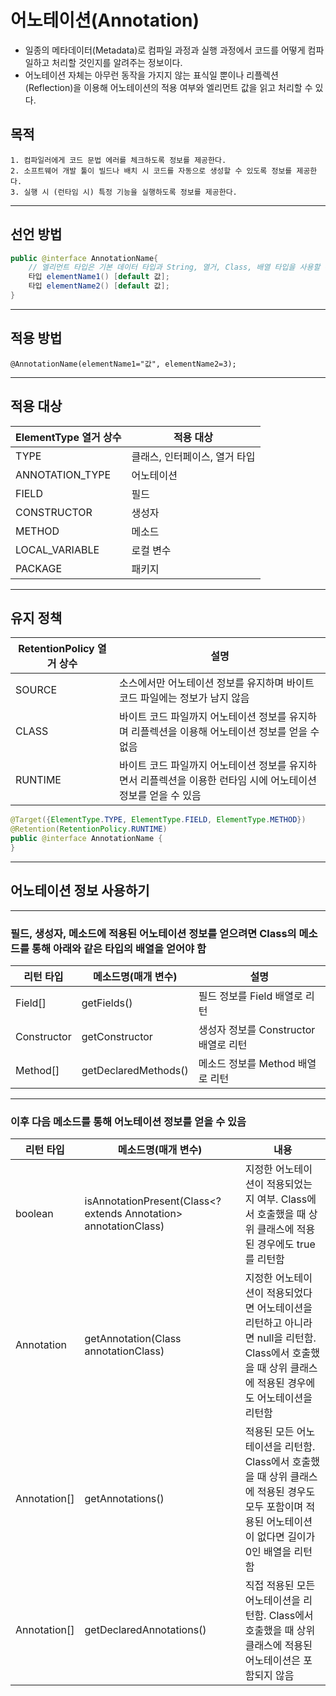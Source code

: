 # 어노테이션(Annotation)	
- 일종의 메타데이터(Metadata)로 컴파일 과정과 실행 과정에서 코드를 어떻게 컴파일하고 처리할 것인지를 알려주는 정보이다.
- 어노테이션 자체는 아무런 동작을 가지지 않는 표식일 뿐이나 리플렉션(Reflection)을 이용해 어노테이션의 적용 여부와 엘리먼트 값을 읽고 처리할 수 있다.

## 목적	
```
1. 컴파일러에게 코드 문법 에러를 체크하도록 정보를 제공한다.
2. 소프트웨어 개발 툴이 빌드나 배치 시 코드를 자동으로 생성할 수 있도록 정보를 제공한다.
3. 실행 시 (런타임 시) 특정 기능을 실행하도록 정보를 제공한다.
```

---
## 선언 방법
```java
public @interface AnnotationName{
	// 엘리먼트 타입은 기본 데이터 타입과 String, 열거, Class, 배열 타입을 사용할 수 있음
	타입 elementName1() [default 값];
	타입 elementName2() [default 값];
}
```
---
## 적용 방법
```@AnnotationName(elementName1="값", elementName2=3);```

---
## 적용 대상
ElementType 열거 상수 | 적용 대상
------------ | -------------
TYPE | 클래스, 인터페이스, 열거 타입
ANNOTATION_TYPE | 어노테이션
FIELD | 필드
CONSTRUCTOR | 생성자
METHOD | 메소드
LOCAL_VARIABLE | 로컬 변수
PACKAGE | 패키지
---
## 유지 정책
RetentionPolicy 열거 상수 | 설명
------------ | -------------
SOURCE | 소스에서만 어노테이션 정보를 유지하며 바이트 코드 파일에는 정보가 남지 않음
CLASS | 바이트 코드 파일까지 어노테이션 정보를 유지하며 리플렉션을 이용해 어노테이션 정보를 얻을 수 없음	
RUNTIME | 바이트 코드 파일까지 어노테이션 정보를 유지하면서 리플렉션을 이용한 런타임 시에 어노테이션 정보를 얻을 수 있음	
```	java
@Target({ElementType.TYPE, ElementType.FIELD, ElementType.METHOD})
@Retention(RetentionPolicy.RUNTIME)
public @interface AnnotationName {
}
```	
---
## 어노테이션 정보 사용하기
---
### 필드, 생성자, 메소드에 적용된 어노테이션 정보를 얻으려면 Class의 메소드를 통해 아래와 같은 타입의 배열을 얻어야 함
리턴 타입 | 메소드명(매개 변수) | 설명
------------ | ------------ | -------------
Field[] | getFields() | 필드 정보를 Field 배열로 리턴
Constructor | getConstructor | 생성자 정보를 Constructor 배열로 리턴
Method[] | getDeclaredMethods() | 메소드 정보를 Method 배열로 리턴
---
### 이후 다음 메소드를 통해 어노테이션 정보를 얻을 수 있음
리턴 타입 | 메소드명(매개 변수)	| 내용
------------ | ------------ | ------------
boolean | isAnnotationPresent(Class<? extends Annotation> annotationClass) | 지정한 어노테이션이 적용되었는지 여부. Class에서 호출했을 때 상위 클래스에 적용된 경우에도 true를 리턴함
Annotation | getAnnotation(Class<T> annotationClass) | 지정한 어노테이션이 적용되었다면 어노테이션을 리턴하고 아니라면 null을 리턴함. Class에서 호출했을 때 상위 클래스에 적용된 경우에도 어노테이션을 리턴함
Annotation[] | getAnnotations()	| 적용된 모든 어노테이션을 리턴함. Class에서 호출했을 때 상위 클래스에 적용된 경우도 모두 포함이며 적용된 어노테이션이 없다면 길이가 0인 배열을 리턴함
Annotation[] | getDeclaredAnnotations()	 | 직접 적용된 모든 어노테이션을 리턴함. Class에서 호출했을 때 상위 클래스에 적용된 어노테이션은 포함되지 않음